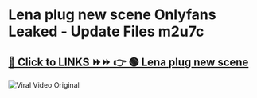 
 # Lena plug new scene Onlyfans Leaked - Update Files m2u7c

## <h2><a href="https://clipsfans.com/Lena_plug_new_scene&ref=git">🔗 Click to LINKS ⏩⏩ 👉 🟢 Lena plug new scene </a></h2>

<a href="https://clipsfans.com/Lena_plug_new_scene&ref=git" rel="nofollow" data-target="animated-image.originalLink"><img src="https://i.ibb.co.com/xMMVF88/686577567.gif" alt="Viral Video Original" style="max-width: 100%; display: inline-block;" data-target="animated-image.originalImage"></a>

